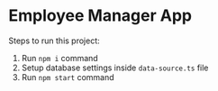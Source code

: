 # Employee Manager App

Steps to run this project:

1. Run `npm i` command
2. Setup database settings inside `data-source.ts` file
3. Run `npm start` command
